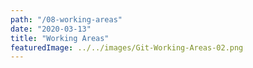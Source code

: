 ```yaml
---
path: "/08-working-areas"
date: "2020-03-13"
title: "Working Areas"
featuredImage: ../../images/Git-Working-Areas-02.png
---
```

